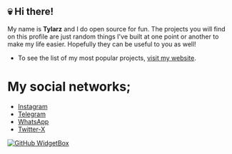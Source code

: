 ## 💀 Hi there!

My name is **Tylarz** and I do open source for fun.
The projects you will find on this profile are just random things I've built at one point or another to make my life easier.
Hopefully they can be useful to you as well!

- To see the list of my most popular projects, [visit my website](https://tylarz.net/).

# My social networks;
- [Instagram](https://instagram.com/07.5.01)
- [Telegram](https://t.me/tylarz)
- [WhatsApp](https://wa.me/50768888888)
- [Twitter-X](https://x.com/Tylarzzzzz)

[![GitHub WidgetBox](https://github-widgetbox.vercel.app/api/profile?username=DS6&data=followers,repositories,stars,commits&theme=nautilus)](https://github.com/DS6)
